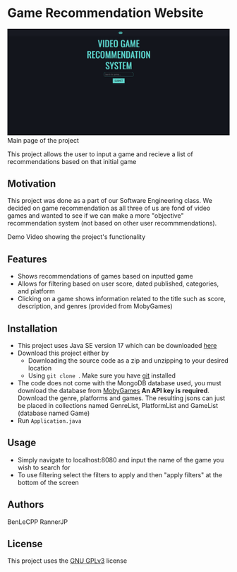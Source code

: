 # Game Recommendation Website
![image](./assets/mainPage.png)
Main page of the project

This project allows the user to input a game and recieve a list of recommendations based on that initial game 

## Motivation
This project was done as a part of our Software Engineering class. We decided on game recommendation as all three of us are fond of video games and wanted to see if we can make a more "objective" recommendation system (not based on other user recommmendations).

Demo Video showing the project's functionality

## Features
- Shows recommendations of games based on inputted game
- Allows for filtering based on user score, dated published, categories, and platform
- Clicking on a game shows information related to the title such as score, description, and genres (provided from MobyGames) 

## Installation
- This project uses Java SE version 17 which can be downloaded [here](https://www.oracle.com/java/technologies/javase/jdk17-archive-downloads.html)
- Download this project either by 
    - Downloading the source code as a zip and unzipping to your desired location
    - Using `git clone `. Make sure you have [git](https://git-scm.com/downloads) installed
- The code does not come with the MongoDB database used, you must download the database from [MobyGames](https://www.mobygames.com/info/api/#non-commercial) **An API key is required**. Download the genre, platforms and games. The resulting jsons can just be placed in collections named GenreList, PlatformList and GameList (database named Game)
- Run `Application.java`

## Usage
- Simply navigate to localhost:8080 and input the name of the game you wish to search for
- To use filtering select the filters to apply and then "apply filters" at the bottom of the screen 

## Authors
BenLeCPP
RannerJP
## License

This project uses the [GNU GPLv3](https://choosealicense.com/licenses/gpl-3.0/) license
